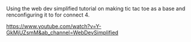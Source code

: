 Using the web dev simplified tutorial on making tic tac toe as a base and renconfiguring it to for connect 4.

https://www.youtube.com/watch?v=Y-GkMjUZsmM&ab_channel=WebDevSimplified
